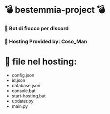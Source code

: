# 💣 bestemmia-project 💣

### 🤖 Bot di fiocco per discord

### 🛜 Hosting Provided by: Coso_Man


# 📁 file nel hosting:

- config.json
- id.json
- database.json
- console.bat
- start-hosting.bat
- updater.py
- main.py
